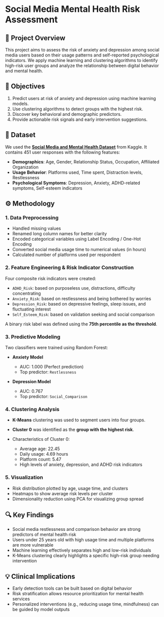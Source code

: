 # Social Media Mental Health Risk Assessment

## 📌 Project Overview

This project aims to assess the risk of anxiety and depression among social media users based on their usage patterns and self-reported psychological indicators. We apply machine learning and clustering algorithms to identify high-risk user groups and analyze the relationship between digital behavior and mental health.

## 🎯 Objectives

1. Predict users at risk of anxiety and depression using machine learning models.
2. Use clustering algorithms to detect groups with the highest risk.
3. Discover key behavioral and demographic predictors.
4. Provide actionable risk signals and early intervention suggestions.

## 🧠 Dataset

We used the **[Social Media and Mental Health Dataset](https://www.kaggle.com/datasets/souvikahmed071/social-media-and-mental-health)** from Kaggle. It contains 451 user responses with the following features:

* **Demographics**: Age, Gender, Relationship Status, Occupation, Affiliated Organization
* **Usage Behavior**: Platforms used, Time spent, Distraction levels, Restlessness
* **Psychological Symptoms**: Depression, Anxiety, ADHD-related symptoms, Self-esteem indicators

## ⚙️ Methodology

### 1. Data Preprocessing

* Handled missing values
* Renamed long column names for better clarity
* Encoded categorical variables using Label Encoding / One-Hot Encoding
* Converted social media usage time to numerical values (in hours)
* Calculated number of platforms used per respondent

### 2. Feature Engineering & Risk Indicator Construction

Four composite risk indicators were created:

* `ADHD_Risk`: based on purposeless use, distractions, difficulty concentrating
* `Anxiety_Risk`: based on restlessness and being bothered by worries
* `Depression_Risk`: based on depressive feelings, sleep issues, and fluctuating interest
* `Self_Esteem_Risk`: based on validation seeking and social comparison

A binary risk label was defined using the **75th percentile as the threshold**.

### 3. Predictive Modeling

Two classifiers were trained using Random Forest:

* **Anxiety Model**

  * AUC: 1.000 (Perfect prediction)
  * Top predictor: `Restlessness`
* **Depression Model**

  * AUC: 0.767
  * Top predictor: `Social_Comparison`

### 4. Clustering Analysis

* **K-Means** clustering was used to segment users into four groups.
* **Cluster 0** was identified as the **group with the highest risk**.
* Characteristics of Cluster 0:

  * Average age: 22.45
  * Daily usage: 4.69 hours
  * Platform count: 5.47
  * High levels of anxiety, depression, and ADHD risk indicators

### 5. Visualization

* Risk distribution plotted by age, usage time, and clusters
* Heatmaps to show average risk levels per cluster
* Dimensionality reduction using PCA for visualizing group spread

## 🔍 Key Findings

* Social media restlessness and comparison behavior are strong predictors of mental health risk
* Users under 25 years old with high usage time and multiple platforms are more vulnerable
* Machine learning effectively separates high and low-risk individuals
* K-Means clustering clearly highlights a specific high-risk group needing intervention

## 💡 Clinical Implications

* Early detection tools can be built based on digital behavior
* Risk stratification allows resource prioritization for mental health services
* Personalized interventions (e.g., reducing usage time, mindfulness) can be guided by model outputs

